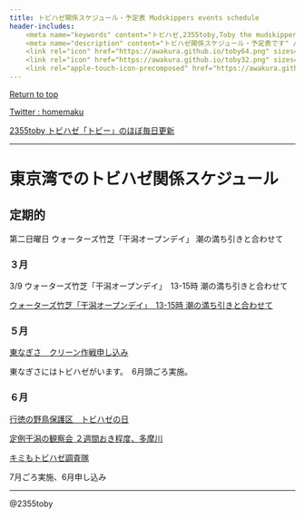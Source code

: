 ```yaml
---
title: トビハゼ関係スケジュール・予定表 Mudskippers events schedule
header-includes:
	<meta name="keywords" content="トビハゼ,2355toby,Toby the mudskipper,P Modestus,Schedule,スケジュール,予定表" />
	<meta name="description" content="トビハゼ関係スケジュール・予定表です" />
	<link rel="icon" href="https://awakura.github.io/toby64.png" sizes="64x64" type="image/png" /> 
	<link rel="icon" href="https://awakura.github.io/toby32.png" sizes="32x32" type="image/png" />  
	<link rel="apple-touch-icon-precomposed" href="https://awakura.github.io/toby150.png" />
---
```


[Return to top](https://awakura.github.io/)

[Twitter : homemaku](https://x.com/homemaku)

[2355toby トビハゼ「トビー」のほぼ毎日更新](https://www.youtube.com/channel/UCFq06QurrYT58m7wzqy1MZQ)

___

# 東京湾でのトビハゼ関係スケジュール

## 定期的

第二日曜日 ウォーターズ竹芝「干潟オープンデイ」 潮の満ち引きと合わせて

### ３月

3/9 ウォーターズ竹芝「干潟オープンデイ」　13-15時 潮の満ち引きと合わせて

[ウォーターズ竹芝「干潟オープンデイ」　13-15時 潮の満ち引きと合わせて](https://waters-takeshiba.jp/waterside/tideland/20240328133300/)


### ５月

[東なぎさ　クリーン作戦申し込み](https://edogawa-ecocenter.jp/event/detail/671/)

東なぎさにはトビハゼがいます。　6月頭ごろ実施。

### ６月

[行徳の野鳥保護区　トビハゼの日](https://gyotokubird.wixsite.com/npofgbo/single-post/6%E6%9C%888%E6%97%A5%E3%82%A4%E3%83%99%E3%83%B3%E3%83%88%E3%80%8E%E3%83%88%E3%83%93%E3%83%8F%E3%82%BC%E3%81%AE%E6%97%A5%E3%80%8F%E9%96%8B%E5%82%AC)

[定例干潟の観察会 ２週間おき程度、多摩川](https://tamagawa-tobihaze.amebaownd.com/pages/3081652/page_201907191559)

[キミもトビハゼ調査隊](https://www.metro.tokyo.lg.jp/tosei/hodohappyo/press/2022/05/26/09_01.html)

7月ごろ実施、6月申し込み





---

@2355toby

